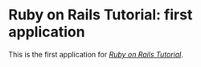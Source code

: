 # Ruby on Rails Tutorial: first application

This is the first application for [*Ruby on Rails Tutorial*](http://railstutorial.org/).